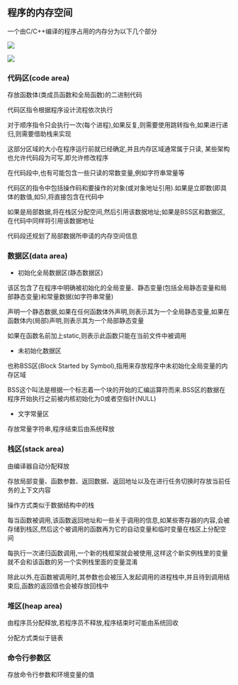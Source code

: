 <!--
 * @Description: 
 * @Version: 1.0
 * @Author: DaLao
 * @Email: dalao_li@163.com
 * @Date: 2021-02-13 13:40:40
 * @LastEditors: DaLao
 * @LastEditTime: 2022-05-01 00:25:23
-->

## 程序的内存空间


一个由C/C++编译的程序占用的内存分为以下几个部分

![](https://cdn.hurra.ltd/img/20210216223949.png)

![](https://cdn.hurra.ltd/img/20210216231532.png)



### 代码区(code area)


存放函数体(类成员函数和全局函数)的二进制代码

代码区指令根据程序设计流程依次执行

对于顺序指令只会执行一次(每个进程),如果反复,则需要使用跳转指令,如果进行递归,则需要借助栈来实现

这部分区域的大小在程序运行前就已经确定,并且内存区域通常属于只读, 某些架构也允许代码段为可写,即允许修改程序

在代码段中,也有可能包含一些只读的常数变量,例如字符串常量等

代码区的指令中包括操作码和要操作的对象(或对象地址引用).如果是立即数(即具体的数值,如5),将直接包含在代码中

如果是局部数据,将在栈区分配空间,然后引用该数据地址;如果是BSS区和数据区,在代码中同样将引用该数据地址

代码段还规划了局部数据所申请的内存空间信息



### 数据区(data area)


- 初始化全局数据区(静态数据区)

该区包含了在程序中明确被初始化的全局变量、静态变量(包括全局静态变量和局部静态变量)和常量数据(如字符串常量)

声明一个静态数据,如果在任何函数体外声明,则表示其为一个全局静态变量,如果在函数体内(局部)声明,则表示其为一个局部静态变量

如果在函数名前加上static,则表示此函数只能在当前文件中被调用


- 未初始化数据区

也称BSS区(Block Started by Symbol),指用来存放程序中未初始化全局变量的内存区域

BSS这个叫法是根据一个标志着一个块的开始的汇编运算符而来.BSS区的数据在程序开始执行之前被内核初始化为0或者空指针(NULL)


- 文字常量区

存放常量字符串,程序结束后由系统释放



### 栈区(stack area)


由编译器自动分配释放

存放局部变量、函数参数、返回数据、返回地址以及在进行任务切换时存放当前任务的上下文内容

操作方式类似于数据结构中的栈

每当函数被调用,该函数返回地址和一些关于调用的信息,如某些寄存器的内容,会被存储到栈区,然后这个被调用的函数再为它的自动变量和临时变量在栈区上分配空间

每执行一次递归函数调用,一个新的栈框架就会被使用,这样这个新实例栈里的变量就不会和该函数的另一个实例栈里面的变量混淆

除此以外,在函数被调用时,其参数也会被压入发起调用的进程栈中,并且待到调用结束后,函数的返回值也会被存放回栈中



### 堆区(heap area)

由程序员分配释放,若程序员不释放,程序结束时可能由系统回收

分配方式类似于链表



### 命令行参数区

存放命令行参数和环境变量的值